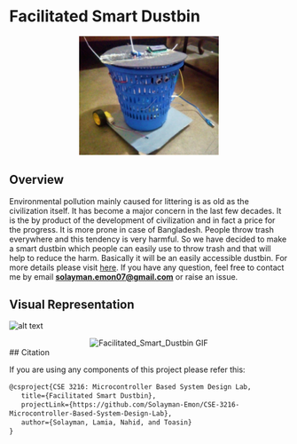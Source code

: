 # Facilitated Smart Dustbin
<div align="center">
  <img src="Facilitated_Smart_Dustbin/Project_Photo&Video/Facilitated_Smart_Dustbin.png" alt="Facilitated_Smart_Dustbin" width="50%">
</div>

## Overview

Environmental pollution mainly caused for littering is as old as the civilization itself. It has become a major concern in the
last few decades. It is the by product of the development of civilization and in fact a price for the progress. It is more
prone in case of Bangladesh. People throw trash everywhere and this tendency is very harmful. So we have decided to make a 
smart dustbin which people can easily use to throw trash and that will help to reduce the harm. Basically it will be an easily
accessible dustbin. For more details please visit [here](https://github.com/Solayman-Emon/CSE-3216-Microcontroller-Based-System-Design-Lab/blob/master/Facilitated_Smart_Dustbin/Proposals/Final_Project_Proposal.pdf). 
If you have any question, feel free to contact me by email **solayman.emon07@gmail.com** or raise an issue. 

## Visual Representation
![alt text](https://github.com/Solayman-Emon/CSE-3216-Microcontroller-Based-System-Design-Lab/blob/master/Facilitated_Smart_Dustbin/Project_Photo%26Video/demo_Video.gif "Project GIF")
<div align="center">
  <img src="Facilitated_Smart_Dustbin/Project_Photo&Video/demo_Video.gif" alt="Facilitated_Smart_Dustbin GIF" width="50%">
</div>
## Citation

If you are using any components of this project please refer this:

```
@csproject{CSE 3216: Microcontroller Based System Design Lab, 
   title={Facilitated Smart Dustbin},
   projectLink={https://github.com/Solayman-Emon/CSE-3216-Microcontroller-Based-System-Design-Lab},
   author={Solayman, Lamia, Nahid, and Toasin} 
}
```